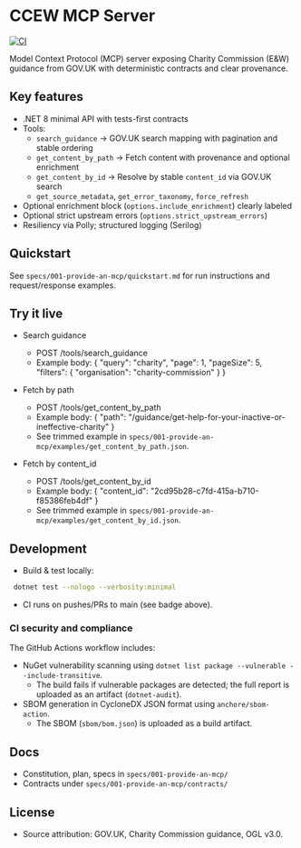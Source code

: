 # CCEW MCP Server

[![CI](https://github.com/sim0nall3n/CCEW_MCP/actions/workflows/ci.yml/badge.svg)](https://github.com/sim0nall3n/CCEW_MCP/actions/workflows/ci.yml)

Model Context Protocol (MCP) server exposing Charity Commission (E&W) guidance from GOV.UK with deterministic contracts and clear provenance.

## Key features

- .NET 8 minimal API with tests-first contracts
- Tools:
  - `search_guidance` → GOV.UK search mapping with pagination and stable ordering
  - `get_content_by_path` → Fetch content with provenance and optional enrichment
  - `get_content_by_id` → Resolve by stable `content_id` via GOV.UK search
  - `get_source_metadata`, `get_error_taxonomy`, `force_refresh`
- Optional enrichment block (`options.include_enrichment`) clearly labeled
- Optional strict upstream errors (`options.strict_upstream_errors`)
- Resiliency via Polly; structured logging (Serilog)

## Quickstart

See `specs/001-provide-an-mcp/quickstart.md` for run instructions and request/response examples.

## Try it live

- Search guidance
  - POST /tools/search_guidance
  - Example body: { "query": "charity", "page": 1, "pageSize": 5, "filters": { "organisation": "charity-commission" } }

- Fetch by path
  - POST /tools/get_content_by_path
  - Example body: { "path": "/guidance/get-help-for-your-inactive-or-ineffective-charity" }
  - See trimmed example in `specs/001-provide-an-mcp/examples/get_content_by_path.json`.

- Fetch by content_id
  - POST /tools/get_content_by_id
  - Example body: { "content_id": "2cd95b28-c7fd-415a-b710-f85386feb4df" }
  - See trimmed example in `specs/001-provide-an-mcp/examples/get_content_by_id.json`.

## Development

- Build & test locally:

```bash
 dotnet test --nologo --verbosity:minimal
```

- CI runs on pushes/PRs to main (see badge above).

### CI security and compliance

The GitHub Actions workflow includes:

- NuGet vulnerability scanning using `dotnet list package --vulnerable --include-transitive`.
  - The build fails if vulnerable packages are detected; the full report is uploaded as an artifact (`dotnet-audit`).
- SBOM generation in CycloneDX JSON format using `anchore/sbom-action`.
  - The SBOM (`sbom/bom.json`) is uploaded as a build artifact.

## Docs

- Constitution, plan, specs in `specs/001-provide-an-mcp/`
- Contracts under `specs/001-provide-an-mcp/contracts/`

## License

- Source attribution: GOV.UK, Charity Commission guidance, OGL v3.0.
